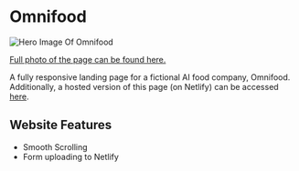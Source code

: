 # Omnifood

![Hero Image Of Omnifood](https://github.com/user-attachments/assets/97fe2c3e-1686-4108-8619-87c167a40bf6 "Omnifood Hero Image")

[Full photo of the page can be found here.](https://github.com/user-attachments/assets/aa59c550-ee99-4459-9d0a-cc1d36e454cc)

A fully responsive landing page for a fictional AI food company, Omnifood.
Additionally, a hosted version of this page (on Netlify) can be accessed [here](https://main--omnifood1222.netlify.app/).

## Website Features

- Smooth Scrolling
- Form uploading to Netlify
    
